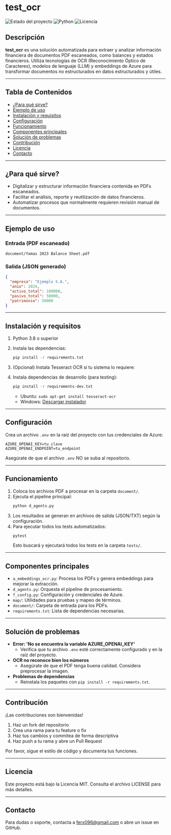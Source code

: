# test_ocr

![Estado del proyecto](https://img.shields.io/badge/estado-en%20desarrollo-yellow)
![Python](https://img.shields.io/badge/python-3.8%2B-blue)
![Licencia](https://img.shields.io/badge/licencia-MIT-green)

## Descripción

**test_ocr** es una solución automatizada para extraer y analizar información financiera de documentos PDF escaneados, como balances y estados financieros. Utiliza tecnologías de OCR (Reconocimiento Óptico de Caracteres), modelos de lenguaje (LLM) y embeddings de Azure para transformar documentos no estructurados en datos estructurados y útiles.

---

## Tabla de Contenidos
- [¿Para qué sirve?](#para-qué-sirve)
- [Ejemplo de uso](#ejemplo-de-uso)
- [Instalación y requisitos](#instalación-y-requisitos)
- [Configuración](#configuración)
- [Funcionamiento](#funcionamiento)
- [Componentes principales](#componentes-principales)
- [Solución de problemas](#solución-de-problemas)
- [Contribución](#contribución)
- [Licencia](#licencia)
- [Contacto](#contacto)

---

## ¿Para qué sirve?

- Digitalizar y estructurar información financiera contenida en PDFs escaneados.
- Facilitar el análisis, reporte y reutilización de datos financieros.
- Automatizar procesos que normalmente requieren revisión manual de documentos.

---

## Ejemplo de uso

### Entrada (PDF escaneado)

    document/Yamas 2023 Balance Sheet.pdf

### Salida (JSON generado)

```json
{
  "empresa": "Ejemplo S.A.",
  "anio": 2024,
  "activo_total": 100000,
  "pasivo_total": 50000,
  "patrimonio": 50000
}
```

---

## Instalación y requisitos

1. Python 3.8 o superior
2. Instala las dependencias:
   ```bash
   pip install -r requirements.txt
   ```
3. (Opcional) Instala Tesseract OCR si tu sistema lo requiere:
4. Instala dependencias de desarrollo (para testing):
   ```bash
   pip install -r requirements-dev.txt
   ```

   - Ubuntu: `sudo apt-get install tesseract-ocr`
   - Windows: [Descargar instalador](https://github.com/tesseract-ocr/tesseract)

---

## Configuración

Crea un archivo `.env` en la raíz del proyecto con tus credenciales de Azure:

```
AZURE_OPENAI_KEY=tu_clave
AZURE_OPENAI_ENDPOINT=tu_endpoint
```

Asegúrate de que el archivo `.env` NO se suba al repositorio.

---

## Funcionamiento

1. Coloca los archivos PDF a procesar en la carpeta `document/`.
2. Ejecuta el pipeline principal:
   ```bash
   python d_agents.py
   ```
3. Los resultados se generan en archivos de salida (JSON/TXT) según la configuración.
4. Para ejecutar todos los tests automatizados:
   ```bash
   pytest
   ```
   Esto buscará y ejecutará todos los tests en la carpeta `tests/`.

---

## Componentes principales

- `a_embeddings_ocr.py`: Procesa los PDFs y genera embeddings para mejorar la extracción.
- `d_agents.py`: Orquesta el pipeline de procesamiento.
- `f_config.py`: Configuración y credenciales de Azure.
- `map/`: Utilidades para pruebas y mapeo de términos.
- `document/`: Carpeta de entrada para los PDFs.
- `requirements.txt`: Lista de dependencias necesarias.

---

## Solución de problemas

- **Error: 'No se encuentra la variable AZURE_OPENAI_KEY'**
  - Verifica que tu archivo `.env` esté correctamente configurado y en la raíz del proyecto.
- **OCR no reconoce bien los números**
  - Asegúrate de que el PDF tenga buena calidad. Considera preprocesar la imagen.
- **Problemas de dependencias**
  - Reinstala los paquetes con `pip install -r requirements.txt`.

---

## Contribución

¡Las contribuciones son bienvenidas!

1. Haz un fork del repositorio
2. Crea una rama para tu feature o fix
3. Haz tus cambios y commitea de forma descriptiva
4. Haz push a tu rama y abre un Pull Request

Por favor, sigue el estilo de código y documenta tus funciones.

---

## Licencia

Este proyecto está bajo la Licencia MIT. Consulta el archivo LICENSE para más detalles.

---

## Contacto

Para dudas o soporte, contacta a ferx096@gmail.com o abre un issue en GitHub.
